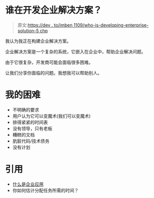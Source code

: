 # 谁在开发企业解决方案？

> 原文:[https://dev . to/imben 1109/who-is-developing-enterprise-solution-5 chp](https://dev.to/imben1109/who-is-developing-enterprise-solution-5chp)

我认为我正在构建企业解决方案。

企业解决方案是一个复杂的系统，它嵌入在企业中，帮助企业解决问题。

由于它很复杂，开发商可能会面临很多困难。

让我们分享你面临的问题。我想我可以帮助别人。

# 我的困难

*   不明确的要求
*   用户认为它可以变魔术(我们可以变魔术)
*   排得紧紧的时间表
*   没有领导，只有老板
*   糟糕的文档
*   肮脏代码/技术债务
*   没有计划

# 引用

*   [什么是企业应用](https://dev.to/imben1109/what-is-enterprise-application-4jk)
*   你如何估计分配任务所需的时间？